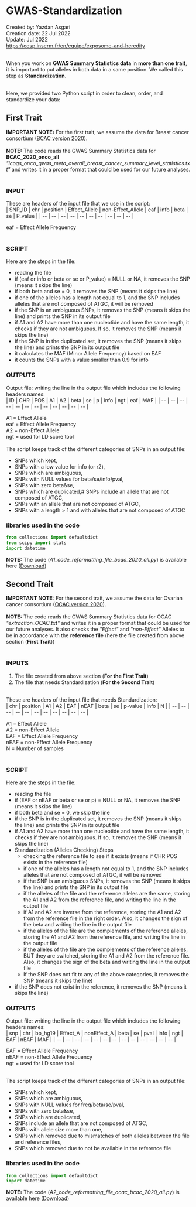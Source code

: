 # GWAS-Standardization
Created by: Yazdan Asgari<br>
Creation date: 22 Jul 2022<br>
Update: Jul 2022<br>
https://cesp.inserm.fr/en/equipe/exposome-and-heredity
<br>
<br>

When you work on **GWAS Summary Statistics data** in **more than one trait**, it is important to put alleles in both data in a same position. We called this step as **Standardization**. <br><br>

Here, we provided two Python script in order to clean, order, and standardize your data:
## First Trait
**IMPORTANT NOTE:** For the first trait, we assume the data for Breast cancer consortium ([BCAC version 2020](https://bcac.ccge.medschl.cam.ac.uk/bcacdata/oncoarray/oncoarray-and-combined-summary-result/)).<br><br>
**NOTE:** The code reads the GWAS Summary Statistics data for **BCAC_2020_onco_all** *"icogs_onco_gwas_meta_overall_breast_cancer_summary_level_statistics.txt"* and writes it in a proper format that could be used for our future analyses. <br><br>

### INPUT
These are headers of the input file that we use in the script:
<br>
| SNP_ID | chr | position | Effect_Allele | non-Effect_Allele | eaf | info | beta | se | P_value |
| -- | -- | -- | -- | -- | -- | -- | -- | -- | -- |

eaf = Effect Allele Frequency
<br>
<br>

### SCRIPT
Here are the steps in the file:
- reading the file
- if (eaf or info or beta or se or P_value) = NULL or NA, it removes the SNP (means it skips the line)
- if both beta and se = 0, it removes the SNP (means it skips the line)
- if one of the alleles has a length not equal to 1, and the SNP includes alleles that are not composed of ATGC, it will be removed 
- if the SNP is an ambiguous SNPs, it removes the SNP (means it skips the line) and prints the SNP in its output file
- if A1 and A2 have more than one nucleotide and have the same length, it checks if they are not ambiguous. If so, it removes the SNP (means it skips the line)
- if the SNP is in the duplicated set, it removes the SNP (means it skips the line) and prints the SNP in its output file
- it calculates the MAF (Minor Allele Frequency) based on EAF 
- it counts the SNPs with a value smaller than 0.9 for info

### OUTPUTS
Output file: writing the line in the output file which includes the following headers names:
<br>
| ID | CHR | POS | A1 | A2 | beta | se | p | info | ngt | eaf | MAF |
| -- | -- | -- | -- | -- | -- | -- | -- | -- | -- | -- | -- |

A1 = Effect Allele
<br>
eaf = Effect Allele Frequency
<br>
A2 = non-Effect Allele
<br>
ngt = used for LD score tool
<br>
<br>
The script keeps track of the different categories of SNPs in an output file:
- SNPs which kept, 
- SNPs with a low value for info (or r2),
- SNPs which are ambiguous, 
- SNPs with NULL values for beta/se/info/pval,
- SNPs with zero beta&se,
- SNPs which are duplicated,# SNPs include an allele that are not composed of ATGC,
- SNPs with an allele that are not composed of ATGC,
- SNPs with a length > 1 and with alleles that are not composed of ATGC

### libraries used in the code
```python
from collections import defaultdict
from scipy import stats
import datetime
```

**NOTE:** The code (*A1_code_reformatting_file_bcac_2020_all.py*) is available here ([Download](https://github.com/CESP-ExpHer/GCPBayes-Pipeline/blob/main/0_Codes))

## Second Trait

**IMPORTANT NOTE:** For the second trait, we assume the data for Ovarian cancer consortium ([OCAC version 2020](https://ocac.ccge.medschl.cam.ac.uk/)).
<br><br>
**NOTE:** The code reads the GWAS Summary Statistics data for OCAC *"extraction_OCAC.txt"* and writes it in a proper format that could be used for our future analyses. It also checks the *"Effect"* and *"non-Effect"* Alleles to be in accordance with the **reference file** (here the file created from above section (**First Trait**))
<br><br>

### INPUTS
1. The file created from above section (**For the First Trait**)
2. The file that needs Standardization (**For the Second Trait**)
<br>
These are headers of the input file that needs Standardization:
<br>
| chr | position | A1 | A2 | EAF | nEAF | beta | se | p-value | info | N |
| -- | -- | -- | -- | -- | -- | -- | -- | -- | -- | -- |

A1 = Effect Allele
<br>
A2 = non-Effect Allele
<br>
EAF = Effect Allele Frequency
<br>
nEAF = non-Effect Allele Frequency
<br>
N = Number of samples
<br>
<br>

### SCRIPT
Here are the steps in the file:
- reading the file
- if (EAF or nEAF or beta or se or p) = NULL or NA, it removes the SNP (means it skips the line)
- if both beta and se = 0, we skip the line
- if the SNP is in the duplicated set, it removes the SNP (means it skips the line) and prints the SNP in its output file
- if A1 and A2 have more than one nucleotide and have the same length, it checks if they are not ambiguous. If so, it removes the SNP (means it skips the line)
- Standardization (Alleles Checking) Steps
  - checking the reference file to see if it exists (means if CHR:POS exists in the reference file)
  - if one of the alleles has a length not equal to 1, and the SNP includes alleles that are not composed of ATGC, it will be removed
  - if the SNP is an ambiguous SNPs, it removes the SNP (means it skips the line) and prints the SNP in its output file
  - if the alleles of the file and the reference alleles are the same, storing the A1 and A2 from the reference file, and writing the line in the output file
  - if A1 and A2 are inverse from the reference, storing the A1 and A2 from the reference file in the right order. Also, it changes the sign of the beta and writing the line in the output file
  - if the alleles of the file are the complements of the reference alleles, storing the A1 and A2 from the reference file, and writing the line in the output file
  - if the alleles of the file are the complements of the reference alleles, BUT they are switched, storing the A1 and A2 from the reference file. Also, it changes the sign of the beta and writing the line in the output file
  - If the SNP does not fit to any of the above categories, it removes the SNP (means it skips the line)
- if the SNP does not exist in the reference, it removes the SNP (means it skips the line)

### OUTPUTS
Output file: writing the line in the output file which includes the following headers names:
<br>
| snp | chr | bp_hg19 | Effect_A | nonEffect_A | beta | se | pval | info | ngt | EAF | nEAF | MAF |
| -- | -- | -- | -- | -- | -- | -- | -- | -- | -- | -- | -- | -- |

EAF = Effect Allele Frequency
<br>
nEAF = non-Effect Allele Frequency
<br>
ngt = used for LD score tool
<br>
<br>

The script keeps track of the different categories of SNPs in an output file:
- SNPs which kept, 
- SNPs which are ambiguous, 
- SNPs with NULL values for freq/beta/se/pval,
- SNPs with zero beta&se,
- SNPs which are duplicated,
- SNPs include an allele that are not composed of ATGC,
- SNPs with allele size more than one, 
- SNPs which removed due to mismatches of both alleles between the file and reference files, 
- SNPs which removed due to not be available in the reference file

### libraries used in the code
```python
from collections import defaultdict
import datetime
```

**NOTE:** The code (*A2_code_reformatting_file_ocac_bcac_2020_all.py*) is available here ([Download](https://github.com/CESP-ExpHer/GCPBayes-Pipeline/blob/main/0_Codes))




